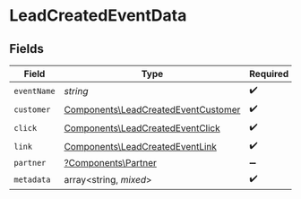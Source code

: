 # LeadCreatedEventData


## Fields

| Field                                                                                      | Type                                                                                       | Required                                                                                   | Description                                                                                |
| ------------------------------------------------------------------------------------------ | ------------------------------------------------------------------------------------------ | ------------------------------------------------------------------------------------------ | ------------------------------------------------------------------------------------------ |
| `eventName`                                                                                | *string*                                                                                   | :heavy_check_mark:                                                                         | N/A                                                                                        |
| `customer`                                                                                 | [Components\LeadCreatedEventCustomer](../../Models/Components/LeadCreatedEventCustomer.md) | :heavy_check_mark:                                                                         | N/A                                                                                        |
| `click`                                                                                    | [Components\LeadCreatedEventClick](../../Models/Components/LeadCreatedEventClick.md)       | :heavy_check_mark:                                                                         | N/A                                                                                        |
| `link`                                                                                     | [Components\LeadCreatedEventLink](../../Models/Components/LeadCreatedEventLink.md)         | :heavy_check_mark:                                                                         | N/A                                                                                        |
| `partner`                                                                                  | [?Components\Partner](../../Models/Components/Partner.md)                                  | :heavy_minus_sign:                                                                         | N/A                                                                                        |
| `metadata`                                                                                 | array<string, *mixed*>                                                                     | :heavy_check_mark:                                                                         | N/A                                                                                        |